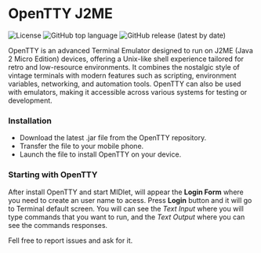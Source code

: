 # OpenTTY J2ME
![License](https://img.shields.io/badge/License-MIT-blue.svg) ![GitHub top language](https://img.shields.io/github/languages/top/mrlima4095/OpenTTY-J2ME) ![GitHub release (latest by date)](https://img.shields.io/github/v/release/mrlima4095/OpenTTY-J2ME)
  
  
OpenTTY is an advanced Terminal Emulator designed to run on J2ME (Java 2 Micro Edition) devices, offering a Unix-like shell experience tailored for retro and low-resource environments. It combines the nostalgic style of vintage terminals with modern features such as scripting, environment variables, networking, and automation tools. OpenTTY can also be used with emulators, making it accessible across various systems for testing or development. 

### Installation

- Download the latest .jar file from the OpenTTY repository.
- Transfer the file to your mobile phone.
- Launch the file to install OpenTTY on your device.

### Starting with OpenTTY 

After install OpenTTY and start MIDlet, will appear the **Login Form** where you need to create an user name to acess. Press **Login** button and it will go to Terminal default screen. You will can see the _Text Input_ where you will type commands that you want to run, and the _Text Output_ where you can see the commands responses.

Fell free to report issues and ask for it.
